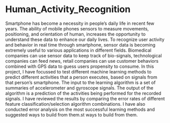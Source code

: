 # Human_Activity_Recognition

Smartphone has become a necessity in people’s daily life in recent few years. The ability of mobile phones sensors to measure movements, positioning, and orientation of human, 
increases the opportunity to understand these data to enhance our daily lives. To recognize user activity and behavior in real time through smartphone, sensor data is becoming 
extremely useful to various applications in different fields. Biomedical companies can use sensor data to keep track of bio-signals, technological companies can feed news, retail 
companies can use customer behaviors combined with GPS data to guess users propensity to consume. In this project, I have focussed to test different machine learning methods 
to predict different activities that a person executes, based on signals from that person’s smartphone. The input to the learning algorithm is a set of summaries of accelerometer and 
gyroscope signals. The output of the algorithm is a prediction of the activities being performed for the recorded signals. I have reviewed the results by comparing the error rates of different 
feature classification/selection algorithm combinations. I have also conducted error analysis on the most successful learning methods and suggested ways to build from them.st ways to 
build from them.
